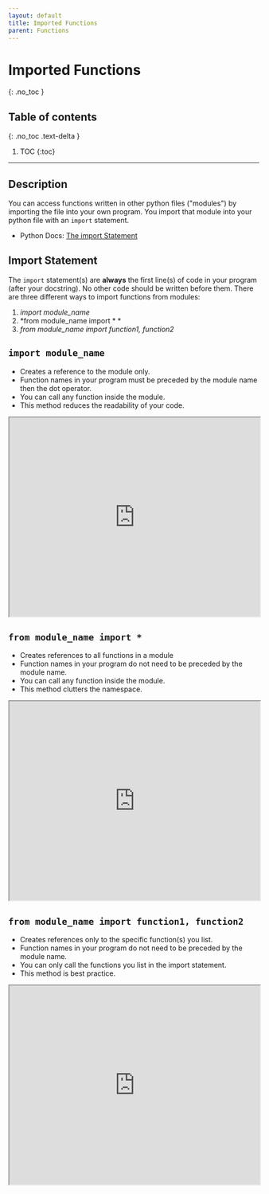 ```yaml
---
layout: default
title: Imported Functions
parent: Functions
---
```

# Imported Functions
{: .no_toc }
## Table of contents
{: .no_toc .text-delta }

1. TOC
{:toc}

---

## Description
You can access functions written in other python files ("modules") by importing the file into your own program. You import that module into your python file with an `import` statement. 
- Python Docs: [The import Statement](https://docs.python.org/3/reference/simple_stmts.html#the-import-statement)

## Import Statement
The `import` statement(s) are **always** the first line(s) of code in your program (after your docstring). No other code should be written before them.
There are three different ways to import functions from modules:
1. *import module_name*
2. *from module_name import * *
3. *from module_name import function1, function2*

## `import module_name`
- Creates a reference to the module only. 
- Function names in your program must be preceded by the module name then the dot operator.
- You can call any function inside the module. 
- This method reduces the readability of your code.

<iframe width="100%" height="400" frameborder="1" src="https://pythontutor.com/iframe-embed.html#code=import%20random%0A%0Anumber1%20%3D%20random.randint%281,10%29%0Anumber2%20%3D%20random.random%28%29%0A%0Aprint%28number1%29%0Aprint%28number2%29&codeDivHeight=400&codeDivWidth=350&cumulative=false&curInstr=0&heapPrimitives=nevernest&origin=opt-frontend.js&py=3&rawInputLstJSON=%5B%5D&textReferences=false"> </iframe>

## `from module_name import *`
- Creates references to all functions in a module
- Function names in your program do not need to be preceded by the module name. 
- You can call any function inside the module.
- This method clutters the namespace.

<iframe width="100%" height="400" frameborder="1" src="https://pythontutor.com/iframe-embed.html#code=from%20random%20import%20*%0A%0Anumber1%20%3D%20randint%281,10%29%0Anumber2%20%3D%20random%28%29%0A%0Aprint%28number1%29%0Aprint%28number2%29&codeDivHeight=400&codeDivWidth=350&cumulative=false&curInstr=0&heapPrimitives=nevernest&origin=opt-frontend.js&py=3&rawInputLstJSON=%5B%5D&textReferences=false"> </iframe>

## `from module_name import function1, function2`
- Creates references only to the specific function(s) you list. 
- Function names in your program do not need to be preceded by the module name. 
- You can only call the functions you list in the import statement.
- This method is best practice.

<iframe width="100%" height="400" frameborder="1" src="https://pythontutor.com/iframe-embed.html#code=from%20random%20import%20randint,%20random%0A%0Anumber1%20%3D%20randint%281,10%29%0Anumber2%20%3D%20random%28%29%0A%0Aprint%28number1%29%0Aprint%28number2%29&codeDivHeight=400&codeDivWidth=350&cumulative=false&curInstr=0&heapPrimitives=nevernest&origin=opt-frontend.js&py=3&rawInputLstJSON=%5B%5D&textReferences=false"> </iframe>
